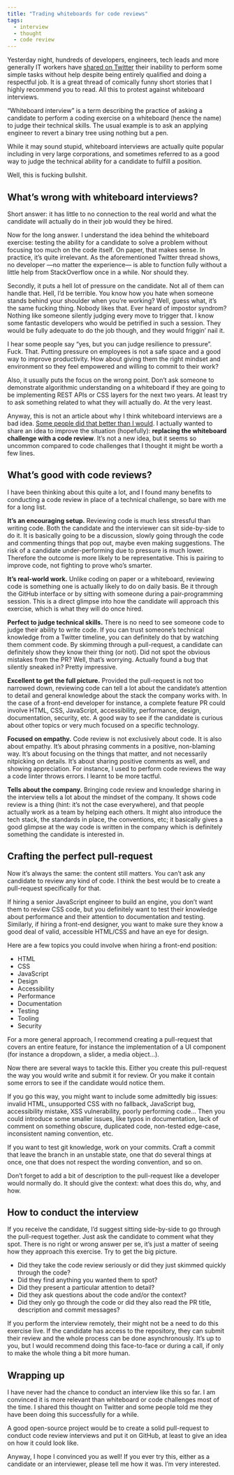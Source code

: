 ```yaml
---
title: "Trading whiteboards for code reviews"
tags:
  - interview
  - thought
  - code review
---
```


Yesterday night, hundreds of developers, engineers, tech leads and more generally IT workers have [shared on Twitter](https://twitter.com/i/moments/835942450103451649) their inability to perform some simple tasks without help despite being entirely qualified and doing a respectful job. It is a great thread of comically funny short stories that I highly recommend you to read. All this to protest against whiteboard interviews.

“Whiteboard interview” is a term describing the practice of asking a candidate to perform a coding exercise on a whiteboard (hence the name) to judge their technical skills. The usual example is to ask an applying engineer to revert a binary tree using nothing but a pen.

While it may sound stupid, whiteboard interviews are actually quite popular including in very large corporations, and sometimes referred to as a good way to judge the technical ability for a candidate to fulfill a position.

Well, this is fucking bullshit.

## What’s wrong with whiteboard interviews?

Short answer: it has little to no connection to the real world and what the candidate will actually do in their job would they be hired.

Now for the long answer. I understand the idea behind the whiteboard exercise: testing the ability for a candidate to solve a problem without focusing too much on the code itself. On paper, that makes sense. In practice, it’s quite irrelevant. As the aforementioned Twitter thread shows, no developer —no matter the experience— is able to function fully without a little help from StackOverflow once in a while. Nor should they.

Secondly, it puts a hell lot of pressure on the candidate. Not all of them can handle that. Hell, I’d be terrible. You know how you hate when someone stands behind your shoulder when you’re working? Well, guess what, it’s the same fucking thing. Nobody likes that. Ever heard of impostor syndrom? Nothing like someone silently judging every move to trigger that. I know some fantastic developers who would be petrified in such a session. They would be fully adequate to do the job though, and they would friggin’ nail it.

I hear some people say “yes, but you can judge resilience to pressure”. Fuck. That. Putting pressure on employees is not a safe space and a good way to improve productivity. How about giving them the right mindset and environment so they feel empowered and willing to commit to their work?

Also, it usually puts the focus on the wrong point. Don’t ask someone to demonstrate algorithmic understanding on a whiteboard if they are going to be implementing REST APIs or CSS layers for the next two years. At least try to ask something related to what they will actually do. At the very least.

Anyway, this is not an article about why I think whiteboard interviews are a bad idea. [Some people did that better than I would](https://modelviewculture.com/pieces/technical-interviews-are-bullshit). I actually wanted to share an idea to improve the situation (hopefully): **replacing the whiteboard challenge with a code review**. It’s not a new idea, but it seems so uncommon compared to code challenges that I thought it might be worth a few lines.

## What’s good with code reviews?

I have been thinking about this quite a lot, and I found many benefits to conducting a code review in place of a technical challenge, so bare with me for a long list.

**It’s an encouraging setup.** Reviewing code is much less stressful than writing code. Both the candidate and the interviewer can sit side-by-side to do it. It is basically going to be a discussion, slowly going through the code and commenting things that pop out, maybe even making suggestions. The risk of a candidate under-performing due to pressure is much lower. Therefore the outcome is more likely to be representative. This is pairing to improve code, not fighting to prove who’s smarter.

**It’s real-world work.** Unlike coding on paper or a whiteboard, reviewing code is something one is actually likely to do on daily basis. Be it through the GitHub interface or by sitting with someone during a pair-programming session. This is a direct glimpse into how the candidate will approach this exercise, which is what they will do once hired.

**Perfect to judge technical skills.** There is no need to see someone code to judge their ability to write code. If you can trust someone’s technical knowledge from a Twitter timeline, you can definitely do that by watching them comment code. By skimming through a pull-request, a candidate can definitely show they know their thing (or not). Did not spot the obvious mistakes from the PR? Well, that’s worrying. Actually found a bug that silently sneaked in? Pretty impressive.

**Excellent to get the full picture.** Provided the pull-request is not too narrowed down, reviewing code can tell a lot about the candidate’s attention to detail and general knowledge about the stack the company works with. In the case of a front-end developer for instance, a complete feature PR could involve HTML, CSS, JavaScript, accessibility, performance, design, documentation, security, etc. A good way to see if the candidate is curious about other topics or very much focused on a specific technology.

**Focused on empathy.** Code review is not exclusively about code. It is also about empathy. It’s about phrasing comments in a positive, non-blaming way. It’s about focusing on the things that matter, and not necessarily nitpicking on details. It’s about sharing positive comments as well, and showing appreciation. For instance, I used to perform code reviews the way a code linter throws errors. I learnt to be more tactful.

**Tells about the company.** Bringing code review and knowledge sharing in the interview tells a lot about the mindset of the company. It shows code review is a thing (hint: it’s not the case everywhere), and that people actually work as a team by helping each others. It might also introduce the tech stack, the standards in place, the conventions, etc; it basically gives a good glimpse at the way code is written in the company which is definitely something the candidate is interested in.

## Crafting the perfect pull-request

Now it’s always the same: the content still matters. You can’t ask any candidate to review any kind of code. I think the best would be to create a pull-request specifically for that.

If hiring a senior JavaScript engineer to build an engine, you don’t want them to review CSS code, but you definitely want to test their knowledge about performance and their attention to documentation and testing. Similarly, if hiring a front-end designer, you want to make sure they know a good deal of valid, accessible HTML/CSS and have an eye for design.

Here are a few topics you could involve when hiring a front-end position:

* HTML
* CSS
* JavaScript
* Design
* Accessibility
* Performance
* Documentation
* Testing
* Tooling
* Security

For a more general approach, I recommend creating a pull-request that covers an entire feature, for instance the implementation of a UI component (for instance a dropdown, a slider, a media object…).

Now there are several ways to tackle this. Either you create this pull-request the way you would write and submit it for review. Or you make it contain some errors to see if the candidate would notice them.

If you go this way, you might want to include some admittedly big issues: invalid HTML, unsupported CSS with no fallback, JavaScript bug, accessibility mistake, XSS vulnerability, poorly performing code… Then you could introduce some smaller issues, like typos in documentation, lack of comment on something obscure, duplicated code, non-tested edge-case, inconsistent naming convention, etc.

If you want to test git knowledge, work on your commits. Craft a commit that leave the branch in an unstable state, one that do several things at once, one that does not respect the wording convention, and so on.

Don’t forget to add a bit of description to the pull-request like a developer would normally do. It should give the context: what does this do, why, and how.

## How to conduct the interview

If you receive the candidate, I’d suggest sitting side-by-side to go through the pull-request together. Just ask the candidate to comment what they spot. There is no right or wrong answer per se, it’s just a matter of seeing how they approach this exercise. Try to get the big picture.

* Did they take the code review seriously or did they just skimmed quickly through the code?
* Did they find anything you wanted them to spot?
* Did they present a particular attention to detail?
* Did they ask questions about the code and/or the context?
* Did they only go through the code or did they also read the PR title, description and commit messages?

If you perform the interview remotely, their might not be a need to do this exercise live. If the candidate has access to the repository, they can submit their review and the whole process can be done asynchronously. It’s up to you, but I would recommend doing this face-to-face or during a call, if only to make the whole thing a bit more human.

## Wrapping up

I have never had the chance to conduct an interview like this so far. I am convinced it is more relevant than whiteboard or code challenges most of the time. I shared this thought on Twitter and some people told me they have been doing this successfully for a while.

A good open-source project would be to create a solid pull-request to conduct code review interviews and put it on GitHub, at least to give an idea on how it could look like.

Anyway, I hope I convinced you as well! If you ever try this, either as a candidate or an interviewer, please tell me how it was. I’m very interested.
